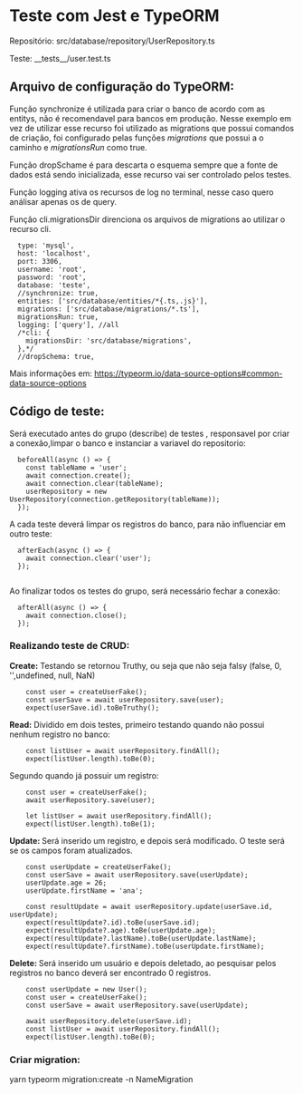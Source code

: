 # Teste com Jest e TypeORM


Repositório: src/database/repository/UserRepository.ts

Teste: \_\_tests\_\_/user.test.ts

## Arquivo de configuração do TypeORM:

Função synchronize é utilizada para criar o banco de acordo com as entitys, não é recomendavel para bancos em produção. Nesse exemplo em vez de utilizar esse recurso foi utilizado as migrations que possui comandos de criação, foi configurado pelas funções <i>migrations</i> que possui a o caminho e <i> migrationsRun</i> como true.

Função dropSchame é para descarta o esquema sempre que a fonte de dados está sendo inicializada, esse recurso vai ser controlado pelos testes.

Função logging ativa os recursos de log no terminal, nesse caso quero análisar apenas os de query.

Função cli.migrationsDir direnciona os arquivos de migrations ao utilizar o recurso cli.

``` 
  type: 'mysql',
  host: 'localhost',
  port: 3306,
  username: 'root',
  password: 'root',
  database: 'teste',
  //synchronize: true,
  entities: ['src/database/entities/*{.ts,.js}'],
  migrations: ['src/database/migrations/*.ts'],
  migrationsRun: true,
  logging: ['query'], //all
  /*cli: {
    migrationsDir: 'src/database/migrations',
  },*/
  //dropSchema: true,
``` 
Mais informações em: https://typeorm.io/data-source-options#common-data-source-options


## Código de teste: 

Será executado antes do grupo (describe) de testes , responsavel por criar a conexão,limpar o banco e instanciar a variavel do repositorio:

``` 
  beforeAll(async () => {
    const tableName = 'user';
    await connection.create();
    await connection.clear(tableName);
    userRepository = new UserRepository(connection.getRepository(tableName));
  });

``` 

A cada teste deverá limpar os registros do banco, para não influenciar em outro teste:

```
  afterEach(async () => {
    await connection.clear('user');
  });
  
```

Ao finalizar todos os testes do grupo, será necessário fechar a conexão:

```
  afterAll(async () => {
    await connection.close();
  });

```
### Realizando teste de CRUD:

<b> Create:</b> Testando se retornou Truthy, ou seja que não seja falsy (false, 0, '',undefined, null, NaN)

```
    const user = createUserFake();
    const userSave = await userRepository.save(user);
    expect(userSave.id).toBeTruthy();
``` 

<b>Read:</b> Dividido em dois testes, primeiro testando quando não possui nenhum registro no banco:

```
    const listUser = await userRepository.findAll();
    expect(listUser.length).toBe(0);
```
Segundo quando já possuir um registro:


```
    const user = createUserFake();
    await userRepository.save(user);

    let listUser = await userRepository.findAll();
    expect(listUser.length).toBe(1);
```

<b> Update: </b> Será inserido um registro, e depois será modificado. O teste será se os campos foram atualizados.

```
    const userUpdate = createUserFake();
    const userSave = await userRepository.save(userUpdate);
    userUpdate.age = 26;
    userUpdate.firstName = 'ana';

    const resultUpdate = await userRepository.update(userSave.id, userUpdate);
    expect(resultUpdate?.id).toBe(userSave.id);
    expect(resultUpdate?.age).toBe(userUpdate.age);
    expect(resultUpdate?.lastName).toBe(userUpdate.lastName);
    expect(resultUpdate?.firstName).toBe(userUpdate.firstName);
```
<b> Delete: </b> Será inserido um usuário e depois deletado, ao pesquisar pelos registros no banco deverá ser encontrado 0 registros.

```
    const userUpdate = new User();
    const user = createUserFake();
    const userSave = await userRepository.save(userUpdate);

    await userRepository.delete(userSave.id);
    const listUser = await userRepository.findAll();
    expect(listUser.length).toBe(0);
```



### Criar migration:

yarn typeorm migration:create -n NameMigration
